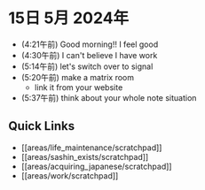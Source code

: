 # 15日 5月 2024年
- (4:21午前) Good morning!! I feel good
- (4:30午前) I can't believe I have work
- (5:14午前) let's switch over to signal
- (5:20午前) make a matrix room
  - link it from your website
- (5:37午前) think about your whole note situation


 



## Quick Links
- [[areas/life_maintenance/scratchpad]]
- [[areas/sashin_exists/scratchpad]]
- [[areas/acquiring_japanese/scratchpad]]
- [[areas/work/scratchpad]]
